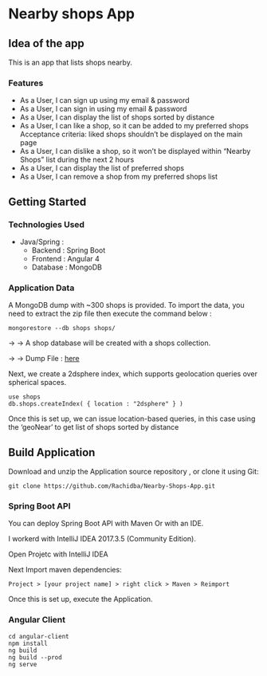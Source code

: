 # Nearby shops App

## Idea of the app

This is an app that lists shops nearby.

### Features

  - As a User, I can sign up using my email & password
  - As a User, I can sign in using my email & password
  - As a User, I can display the list of shops sorted by distance
  - As a User, I can like a shop, so it can be added to my preferred shops
      Acceptance criteria: liked shops shouldn’t be displayed on the main page
  - As a User, I can dislike a shop, so it won’t be displayed within “Nearby Shops” list during the next 2 hours
  - As a User, I can display the list of preferred shops
  - As a User, I can remove a shop from my preferred shops list

## Getting Started

### Technologies Used

- Java/Spring :
  - Backend : Spring Boot
  - Frontend : Angular 4
  - Database : MongoDB

### Application Data

A MongoDB dump with ~300 shops is provided. To import the data, you need to extract the zip file then execute the command below :

```
mongorestore --db shops shops/
```
→ → A shop database will be created with a shops collection.

→ → Dump File : [here](https://github.com/hiddenfounders/web-coding-challenge/blob/master/dump-shops.zip)

Next, we create a 2dsphere index, which supports geolocation queries over spherical spaces.

```
use shops
db.shops.createIndex( { location : "2dsphere" } )
```
Once this is set up, we can issue location-based queries, in this case using the ‘geoNear’ to get list of shops sorted by distance

## Build Application

Download and unzip the Application source repository , or clone it using Git: 
```
git clone https://github.com/Rachidba/Nearby-Shops-App.git
```

### Spring Boot API
You can deploy Spring Boot API with Maven Or with an IDE.

I workerd with IntelliJ IDEA 2017.3.5 (Community Edition).

Open Projetc with IntelliJ IDEA

Next Import maven dependencies:

```
Project > [your project name] > right click > Maven > Reimport
```
Once this is set up, execute the Application.

### Angular Client

```
cd angular-client
npm install 
ng build
ng build --prod
ng serve
```

